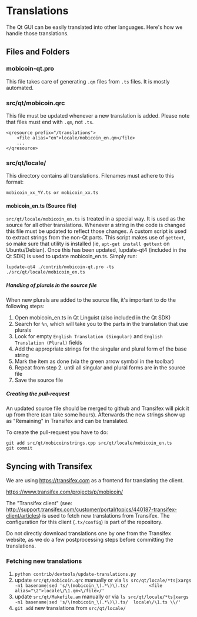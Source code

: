 Translations
============

The Qt GUI can be easily translated into other languages. Here's how we
handle those translations.

Files and Folders
-----------------

### mobicoin-qt.pro

This file takes care of generating `.qm` files from `.ts` files. It is mostly
automated.

### src/qt/mobicoin.qrc

This file must be updated whenever a new translation is added. Please note that
files must end with `.qm`, not `.ts`.

    <qresource prefix="/translations">
        <file alias="en">locale/mobicoin_en.qm</file>
        ...
    </qresource>

### src/qt/locale/

This directory contains all translations. Filenames must adhere to this format:

    mobicoin_xx_YY.ts or mobicoin_xx.ts

#### mobicoin_en.ts (Source file)

`src/qt/locale/mobicoin_en.ts` is treated in a special way. It is used as the
source for all other translations. Whenever a string in the code is changed
this file must be updated to reflect those changes. A custom script is used
to extract strings from the non-Qt parts. This script makes use of `gettext`,
so make sure that utility is installed (ie, `apt-get install gettext` on
Ubuntu/Debian). Once this has been updated, lupdate-qt4 (included in the Qt SDK)
is used to update mobicoin_en.ts. Simply run:

    lupdate-qt4 ./contrib/mobicoin-qt.pro -ts ./src/qt/locale/mobicoin_en.ts

##### Handling of plurals in the source file

When new plurals are added to the source file, it's important to do the following steps:

1. Open mobicoin_en.ts in Qt Linguist (also included in the Qt SDK)
2. Search for `%n`, which will take you to the parts in the translation that use plurals
3. Look for empty `English Translation (Singular)` and `English Translation (Plural)` fields
4. Add the appropriate strings for the singular and plural form of the base string
5. Mark the item as done (via the green arrow symbol in the toolbar)
6. Repeat from step 2. until all singular and plural forms are in the source file
7. Save the source file

##### Creating the pull-request

An updated source file should be merged to github and Transifex will pick it
up from there (can take some hours). Afterwards the new strings show up as "Remaining"
in Transifex and can be translated.

To create the pull-request you have to do:

    git add src/qt/mobicoinstrings.cpp src/qt/locale/mobicoin_en.ts
    git commit

Syncing with Transifex
----------------------

We are using https://transifex.com as a frontend for translating the client.

https://www.transifex.com/projects/p/mobicoin/

The "Transifex client" (see: http://support.transifex.com/customer/portal/topics/440187-transifex-client/articles)
is used to fetch new translations from Transifex. The configuration for this client (`.tx/config`)
is part of the repository.

Do not directly download translations one by one from the Transifex website, as we do a few
postprocessing steps before committing the translations.

### Fetching new translations

1. `python contrib/devtools/update-translations.py`
2. update `src/qt/mobicoin.qrc` manually or via
   `ls src/qt/locale/*ts|xargs -n1 basename|sed 's/\(mobicoin_\(.*\)\).ts/        <file alias="\2">locale\/\1.qm<\/file>/'`
3. update `src/qt/Makefile.am` manually or via
   `ls src/qt/locale/*ts|xargs -n1 basename|sed 's/\(mobicoin_\(.*\)\).ts/  locale\/\1.ts \\/'`
4. `git add` new translations from `src/qt/locale/`
